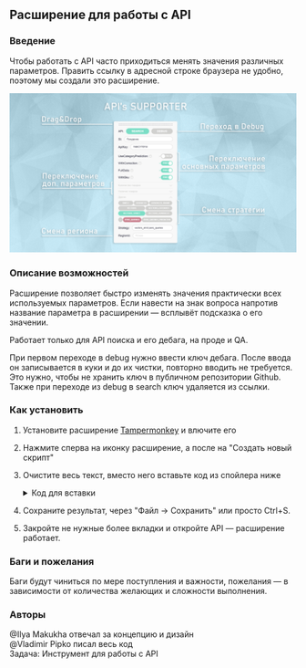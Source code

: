 ## Расширение для работы с API
### Введение

Чтобы работать с API часто приходиться менять значения различных параметров. Править ссылку в адресной строке браузера не удобно, поэтому мы создали это расширение.

![](https://github.com/vovapipko/api-supporter/blob/master/img/schema-api.png?raw=true)

### Описание возможностей
Расширение позволяет быстро изменять значения практически всех используемых параметров. Если навести на знак вопроса напротив название параметра в расширении — всплывёт подсказка о его значении.

Работает только для API поиска и его дебага, на проде и QA.

При первом переходе в debug нужно ввести ключ дебага. После ввода он записывается в куки и до их чистки, повторно вводить не требуется. Это нужно, чтобы не хранить ключ в публичном репозитории Github. Также при переходе из debug в search ключ удаляется из ссылки.

### Как установить

1. Установите расширение [Tampermonkey](https://chrome.google.com/webstore/detail/tampermonkey/dhdgffkkebhmkfjojejmpbldmpobfkfo) и влючите его
2. Нажмите сперва на иконку расширение, а после на "Создать новый скрипт"
3. Очистите весь текст, вместо него вставьте код из спойлера ниже
    <details> 
    <summary>Код для вставки</summary>
     
     ###### _master-версия_
     ```js
        // ==UserScript==
        // @name         API's Supporter
        // @version      dynamic
        // @description  helps in working with api's, instruction: https://github.com/vovapipko/api-supporter
        // @match        https://*.diginetica.net/*
        // @match        https://*.anyplatform.ru/*
        // @match        https://*.time.tbank.ru/*
        // @icon         https://github.com/vovapipko/api-supporter/raw/master/img/favicon.ico
        // @require      https://github.com/vovapipko/api-supporter/raw/master/bundle.js
        // @downloadURL  https://github.com/vovapipko/api-supporter/raw/master/bundle.js
        // @updateURL    https://github.com/vovapipko/api-supporter/raw/master/bundle.js
        // @run-at       document-ready
        // @grant        GM_addStyle
        // ==/UserScript==
    ```
    
    ###### _develop-версия_
     ```js
        // ==UserScript==
        // @name         API's Supporter
        // @version      dynamic
        // @description  helps in working with api's, instruction: https://github.com/vovapipko/api-supporter
        // @match        https://*.diginetica.net/*
        // @match        https://*.anyplatform.ru/*
        // @match        https://*.time.tbank.ru/*
        // @icon         https://github.com/vovapipko/api-supporter/raw/master/img/favicon.ico
        // @require      https://github.com/vovapipko/api-supporter/raw/develop/bundle.js
        // @downloadURL  https://github.com/vovapipko/api-supporter/raw/develop/bundle.js
        // @updateURL    https://github.com/vovapipko/api-supporter/raw/develop/bundle.js
        // @run-at       document-ready
        // @grant        GM_addStyle
        // ==/UserScript==
    ```
    
    </details>

4. Сохраните результат, через "Файл → Сохранить" или просто Ctrl+S.  
5. Закройте не нужные более вкладки и откройте API — расширение работает.  


### Баги и пожелания
Баги будут чиниться по мере поступления и важности, пожелания — в зависимости от количества желающих и сложности выполнения.

### Авторы
@Ilya Makukha отвечал за концепцию и дизайн  
@Vladimir Pipko писал весь код  
Задача: Инструмент для работы с API